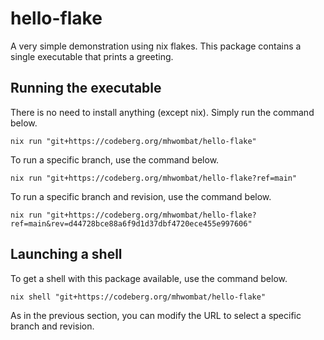 # hello-flake

A very simple demonstration using nix flakes.
This package contains a single executable that prints a greeting.

## Running the executable

There is no need to install anything (except nix). Simply run the command below.

    nix run "git+https://codeberg.org/mhwombat/hello-flake"

To run a specific branch, use the command below.

    nix run "git+https://codeberg.org/mhwombat/hello-flake?ref=main"

To run a specific branch and revision, use the command below.

    nix run "git+https://codeberg.org/mhwombat/hello-flake?ref=main&rev=d44728bce88a6f9d1d37dbf4720ece455e997606"

## Launching a shell

To get a shell with this package available, use the command below.

    nix shell "git+https://codeberg.org/mhwombat/hello-flake"

As in the previous section, you can modify the URL to select a specific branch and revision.
